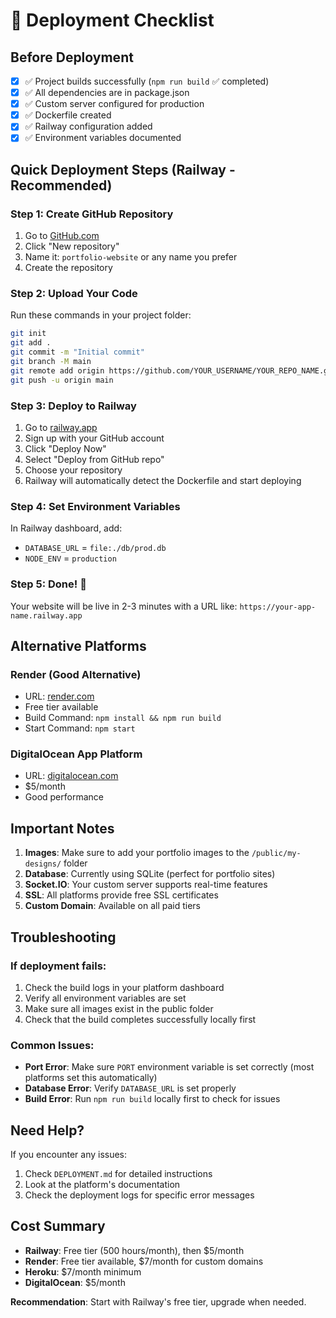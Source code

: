 # 🚀 Deployment Checklist

## Before Deployment

- [x] ✅ Project builds successfully (`npm run build` ✅ completed)
- [x] ✅ All dependencies are in package.json
- [x] ✅ Custom server configured for production
- [x] ✅ Dockerfile created
- [x] ✅ Railway configuration added
- [x] ✅ Environment variables documented

## Quick Deployment Steps (Railway - Recommended)

### Step 1: Create GitHub Repository
1. Go to [GitHub.com](https://github.com)
2. Click "New repository"
3. Name it: `portfolio-website` or any name you prefer
4. Create the repository

### Step 2: Upload Your Code
Run these commands in your project folder:
```bash
git init
git add .
git commit -m "Initial commit"
git branch -M main
git remote add origin https://github.com/YOUR_USERNAME/YOUR_REPO_NAME.git
git push -u origin main
```

### Step 3: Deploy to Railway
1. Go to [railway.app](https://railway.app)
2. Sign up with your GitHub account
3. Click "Deploy Now"
4. Select "Deploy from GitHub repo"
5. Choose your repository
6. Railway will automatically detect the Dockerfile and start deploying

### Step 4: Set Environment Variables
In Railway dashboard, add:
- `DATABASE_URL` = `file:./db/prod.db`
- `NODE_ENV` = `production`

### Step 5: Done! 🎉
Your website will be live in 2-3 minutes with a URL like: `https://your-app-name.railway.app`

## Alternative Platforms

### Render (Good Alternative)
- URL: [render.com](https://render.com)
- Free tier available
- Build Command: `npm install && npm run build`
- Start Command: `npm start`

### DigitalOcean App Platform
- URL: [digitalocean.com](https://www.digitalocean.com/products/app-platform)
- $5/month
- Good performance

## Important Notes

1. **Images**: Make sure to add your portfolio images to the `/public/my-designs/` folder
2. **Database**: Currently using SQLite (perfect for portfolio sites)
3. **Socket.IO**: Your custom server supports real-time features
4. **SSL**: All platforms provide free SSL certificates
5. **Custom Domain**: Available on all paid tiers

## Troubleshooting

### If deployment fails:
1. Check the build logs in your platform dashboard
2. Verify all environment variables are set
3. Make sure all images exist in the public folder
4. Check that the build completes successfully locally first

### Common Issues:
- **Port Error**: Make sure `PORT` environment variable is set correctly (most platforms set this automatically)
- **Database Error**: Verify `DATABASE_URL` is set properly
- **Build Error**: Run `npm run build` locally first to check for issues

## Need Help?

If you encounter any issues:
1. Check `DEPLOYMENT.md` for detailed instructions
2. Look at the platform's documentation
3. Check the deployment logs for specific error messages

## Cost Summary

- **Railway**: Free tier (500 hours/month), then $5/month
- **Render**: Free tier available, $7/month for custom domains
- **Heroku**: $7/month minimum
- **DigitalOcean**: $5/month

**Recommendation**: Start with Railway's free tier, upgrade when needed.